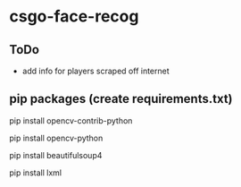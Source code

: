 # csgo-face-recog

## ToDo
- add info for players scraped off internet

## pip packages (create requirements.txt)
pip install opencv-contrib-python

pip install opencv-python

pip install beautifulsoup4

pip install lxml

